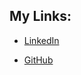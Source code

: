 ## My Links:

* [LinkedIn](https://www.linkedin.com/in/riddock-moran-b74657171/ "My LinkedIn")

* [GitHub](https://github.com/RidRan "My GitHub... Meta")


<!--
**RidRan/RidRan** is a ✨ _special_ ✨ repository because its `README.md` (this file) appears on your GitHub profile.

Here are some ideas to get you started:

- 🔭 I’m currently working on ...
- 🌱 I’m currently learning ...
- 👯 I’m looking to collaborate on ...
- 🤔 I’m looking for help with ...
- 💬 Ask me about ...
- 📫 How to reach me: ...
- 😄 Pronouns: ...
- ⚡ Fun fact: ...
-->
